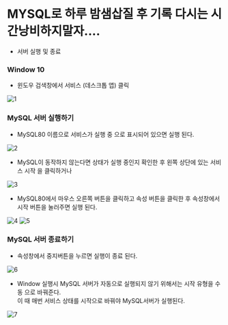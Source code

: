 # MYSQL로 하루 밤샘삽질 후 기록 다시는 시간낭비하지말자....
 - 서버 실행 및 종료

### Window 10
 - 윈도우 검색창에서 서비스 (데스크톱 앱) 클릭

![1](https://user-images.githubusercontent.com/110442250/189799742-2e0b67ea-19f5-4e54-bc79-e9282da76b71.png)

### MySQL 서버 실행하기
 - MySQL80 이름으로 서비스가 실행 중 으로 표시되어 있으면 실행 된다.

![2](https://user-images.githubusercontent.com/110442250/189799841-1b006304-e6ef-47a4-8749-85cb0295c5ca.png)

 - MySQL이 동작하지 않는다면 상태가 실행 중인지 확인한 후 왼쪽 상단에 있는 서비스 시작 을 클릭하거나

 ![3](https://user-images.githubusercontent.com/110442250/189799966-4a3f7422-40c7-417a-ab22-deaf5d86a95a.png)
 
 - MySQL80에서 마우스 오른쪽 버튼을 클릭하고 속성 버튼을 클릭한 후 속성창에서 시작 버튼을 눌러주면 실행 된다.

![4](https://user-images.githubusercontent.com/110442250/189800059-45d859b4-2cfd-4911-8f7c-faa4ca1d9e17.png)
![5](https://user-images.githubusercontent.com/110442250/189800063-d79d7667-32e8-4c11-b099-404ca781bb4e.png)

    
### MySQL 서버 종료하기

 - 속성창에서 중지버튼을 누르면 실행이 종료 된다.

![6](https://user-images.githubusercontent.com/110442250/189800256-49f37911-02b7-49b1-b906-ec76f8bcc7a0.png)

 - Window 실행시 MySQL 서버가 자동으로 실행되지 않기 위해서는 시작 유형을 수동 으로 바꿔준다. <br>
   이 때 매번 서비스 상태를 시작으로 바꿔야 MySQL서버가 실행된다.

![7](https://user-images.githubusercontent.com/110442250/189800417-ff0ef2f6-e473-4db5-a15c-c816cd0b2c72.png)


